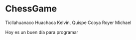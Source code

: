 # ChessGame
Ticllahuanaco Huachaca Kelvin, Quispe Ccoya Royer Michael

Hoy es un buen día para programar
